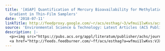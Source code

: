 ```yaml
---
title: '[ASAP] Quantification of Mercury Bioavailability for Methylation Using Diffusive
  Gradient in Thin-Film Samplers'
date: '2018-07-11'
linkTitle: http://feedproxy.google.com/~r/acs/esthag/~3/wfmui1lwKvs/acs.est.8b00647
source: 'Environmental Science & Technology: Latest Articles (ACS Publications)'
description: |-
  <p><img src="https://pubs.acs.org/appl/literatum/publisher/achs/journals/content/esthag/0/esthag.ahead-of-print/acs.est.8b00647/20180710/images/medium/es-2018-006472_0004.gif" alt="TOC Graphic"/></p><div><cite>Environmental Science & Technology</cite></div><div>DOI: 10.1021/acs.est.8b00647</div><div class="feedflare">
  <a href="http://feeds.feedburner.com/~ff/acs/esthag?a=wfmui1lwKvs:VJX6H3FBkyY:yIl2AUoC8zA"><img src="http://feeds.feedburner.com/~ff/acs/esthag?d=yIl2AUoC8zA" border="0"></img></a>
---
```

